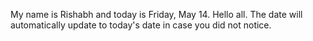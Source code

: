 My name is Rishabh and today is Friday, May 14. Hello all. The date will automatically update to today's date in case you did not notice.
